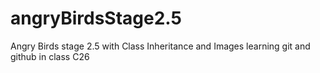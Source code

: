 # angryBirdsStage2.5
Angry Birds stage 2.5 with Class Inheritance and Images
learning git and github in class C26
